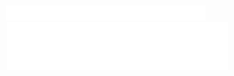 <div>
    <picture>
        <source media="(prefers-color-scheme:light)" type="image/svg+xml" srcset="Resources/svg/title-light.svg">
        <img class="image" src="Resources/svg/title.svg" width="450">
    </picture>
</div>

<div align="center">
    <a href="https://github.com/NathanDagDane/Clickett">
        <source media="(prefers-color-scheme:light)" type="image/svg+xml" srcset="Resources/svg/wingBox-light.svg">
        <img class="image" src="Resources/svg/wingBox.svg" width="500">
    </a>
</div>